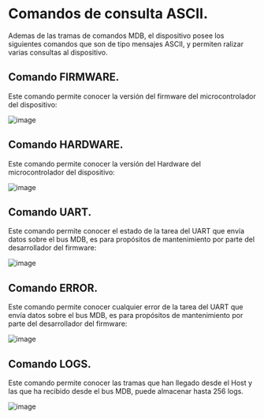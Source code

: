 # Comandos de consulta ASCII.

Ademas de las tramas de comandos MDB, el dispositivo posee los siguientes comandos que son de tipo mensajes ASCII, y permiten ralizar varias consultas al dispositivo.

## Comando FIRMWARE.

Este comando permite conocer la versión del firmware del microcontrolador del dispositivo:

![image](https://github.com/user-attachments/assets/ddf066ee-e9e1-480a-ae39-d15ecf015ab8)

## Comando HARDWARE.

Este comando permite conocer la versión del Hardware del microcontrolador del dispositivo:

![image](https://github.com/user-attachments/assets/d7cf4699-c66e-4abd-af71-55d2edb1a9d9)

## Comando UART.

Este comando permite conocer el estado de la tarea del UART que envía datos sobre el bus MDB, es para propósitos de mantenimiento por parte del desarrollador del firmware:

![image](https://github.com/user-attachments/assets/41849251-5713-4f2e-ba18-342bef0e406a)

## Comando ERROR.

Este comando permite conocer cualquier error de la tarea del UART que envía datos sobre el bus MDB, es para propósitos de mantenimiento por parte del desarrollador del firmware:

![image](https://github.com/user-attachments/assets/d4813bd8-8b52-4cf9-a20c-4fa1a96f4c3d)


## Comando LOGS.

Este comando permite conocer las tramas que han llegado desde el Host y las que ha recibido desde el bus MDB, puede almacenar hasta 256 logs.


![image](https://github.com/user-attachments/assets/c119abb8-958a-4566-90f9-1a7656630b8f)






